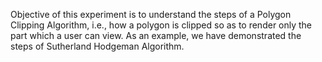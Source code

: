 Objective of this experiment is to understand the steps of a Polygon Clipping Algorithm, i.e., how a polygon is clipped so as to render only the part which a user can view. As an example, we have demonstrated the steps of Sutherland Hodgeman Algorithm.